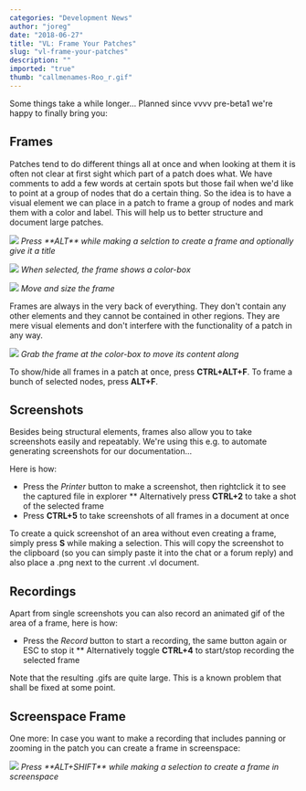```yaml
---
categories: "Development News"
author: "joreg"
date: "2018-06-27"
title: "VL: Frame Your Patches"
slug: "vl-frame-your-patches"
description: ""
imported: "true"
thumb: "callmenames-Roo_r.gif"
---
```



Some things take a while longer...
Planned since vvvv pre-beta1 we're happy to finally bring you:

## Frames
Patches tend to do different things all at once and when looking at them it is often not clear at first sight which part of a patch does what. We have comments to add a few words at certain spots but those fail when we'd like to point at a group of nodes that do a certain thing. So the idea is to have a visual element we can place in a patch to frame a group of nodes and mark them with a color and label. This will help us to better structure and document large patches.

![](callmenames-Roo_r.gif)
*Press \*\*ALT\*\* while making a selction to create a frame and optionally give it a title*

![](callmenames-Root_2018.06.15-21.55.28.gif)
*When selected, the frame shows a color-box*

![](callmenames-Root_2018.06.15-22.06.33.gif)
*Move and size the frame*

Frames are always in the very back of everything. They don't contain any other elements and they cannot be contained in other regions. They are mere visual elements and don't interfere with the functionality of a patch in any way.

![](callmenames-Root_2018.06.18-13.51.07.gif)
*Grab the frame at the color-box to move its content along*

To show/hide all frames in a patch at once, press **CTRL+ALT+F**.
To frame a bunch of selected nodes, press **ALT+F**.

## Screenshots
Besides being structural elements, frames also allow you to take screenshots easily and repeatably. We're using this e.g. to automate generating screenshots for our documentation...

Here is how:
* Press the *Printer* button to make a screenshot, then rightclick it to see the captured file in explorer
 ** Alternatively press **CTRL+2** to take a shot of the selected frame
* Press **CTRL+5** to take screenshots of all frames in a document at once

To create a quick screenshot of an area without even creating a frame, simply press **S** while making a selection. This will copy the screenshot to the clipboard (so you can simply paste it into the chat or a forum reply) and also place a .png next to the current .vl document.

## Recordings
Apart from single screenshots you can also record an animated gif of the area of a frame, here is how:

* Press the *Record* button to start a recording, the same button again or ESC to stop it
 ** Alternatively toggle **CTRL+4** to start/stop recording the selected frame

Note that the resulting .gifs are quite large. This is a known problem that shall be fixed at some point.

## Screenspace Frame
One more: In case you want to make a recording that includes panning or zooming in the patch you can create a frame in screenspace:

![](callmenames-Root_2018.06.18-14.09.27.gif)
*Press \*\*ALT+SHIFT\*\* while making a selection to create a frame in screenspace*